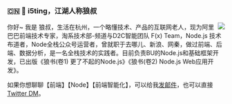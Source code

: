 ### :cn: :wolf: i5ting，江湖人称狼叔

<img align="right" src="https://github-readme-stats.vercel.app/api?username=i5ting&show_icons=true&icon_color=0366d6&text_color=24292e&bg_color=ffffff&hide_title=true" />

你好~ 我是 狼叔，生活在杭州，一个略懂技术、产品的互联网老人，现为阿里巴巴前端技术专家，淘系技术部-频道与D2C智能团队 F(x) Team，Node.js 技术布道者，Node全栈公众号运营者，曾就职于去哪儿、新浪、网秦，做过前端、后端、数据分析，是一名全栈技术的实践者。目前负责BU的Node.js和基础框架开发，已出版《狼书(卷1) 更了不起的Node.js》《狼书(卷2) Node.js Web应用开发》。


如果你想聊聊【前端】【Node】【前端智能化】，可以给我[发邮件](mailto:i5ting@126.com)，也可以直接 [Twitter DM](https://twitter.com/i5ting)。

